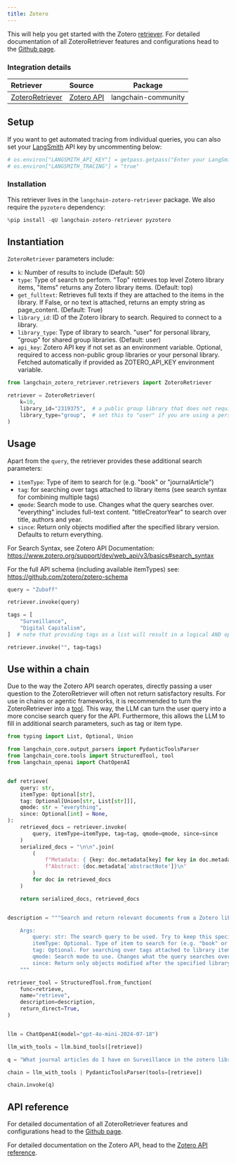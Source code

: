 ```yaml
---
title: Zotero
---
```


This will help you get started with the Zotero [retriever](/oss/concepts/retrievers). For detailed documentation of all ZoteroRetriever features and configurations head to the [Github page](https://github.com/TimBMK/langchain-zotero-retriever).

### Integration details


| Retriever | Source | Package |
| :--- | :--- | :---: |
[ZoteroRetriever](https://github.com/TimBMK/langchain-zotero-retriever) | [Zotero API](https://www.zotero.org/support/dev/web_api/v3/start) | langchain-community |

## Setup


If you want to get automated tracing from individual queries, you can also set your [LangSmith](https://docs.smith.langchain.com/) API key by uncommenting below:


```python
# os.environ["LANGSMITH_API_KEY"] = getpass.getpass("Enter your LangSmith API key: ")
# os.environ["LANGSMITH_TRACING"] = "true"
```

### Installation

This retriever lives in the `langchain-zotero-retriever` package. We also require the `pyzotero` dependency:


```python
%pip install -qU langchain-zotero-retriever pyzotero
```

## Instantiation

`ZoteroRetriever` parameters include:
- `k`: Number of results to include (Default: 50)
- `type`: Type of search to perform. "Top" retrieves top level Zotero library items, "items" returns any Zotero library items. (Default: top)
- `get_fulltext`: Retrieves full texts if they are attached to the items in the library. If False, or no text is attached, returns an empty string as page_content. (Default: True)
- `library_id`: ID of the Zotero library to search. Required to connect to a library.
- `library_type`: Type of library to search. "user" for personal library, "group" for shared group libraries. (Default: user)
- `api_key`: Zotero API key if not set as an environment variable. Optional, required to access non-public group libraries or your personal library. Fetched automatically if provided as ZOTERO_API_KEY environment variable.



```python
from langchain_zotero_retriever.retrievers import ZoteroRetriever

retriever = ZoteroRetriever(
    k=10,
    library_id="2319375",  # a public group library that does not require an API key for access
    library_type="group",  # set this to "user" if you are using a personal library. Personal libraries require an API key
)
```

## Usage

Apart from the `query`, the retriever provides these additional search parameters:
- `itemType`: Type of item to search for (e.g. "book" or "journalArticle")
- `tag`: for searching over tags attached to library items (see search syntax for combining multiple tags)
- `qmode`: Search mode to use. Changes what the query searches over. "everything" includes full-text content. "titleCreatorYear" to search over title, authors and year.
- `since`: Return only objects modified after the specified library version. Defaults to return everything.

For Search Syntax, see Zotero API Documentation: https://www.zotero.org/support/dev/web_api/v3/basics#search_syntax

For the full API schema (including available itemTypes) see: https://github.com/zotero/zotero-schema


```python
query = "Zuboff"

retriever.invoke(query)
```


```python
tags = [
    "Surveillance",
    "Digital Capitalism",
]  # note that providing tags as a list will result in a logical AND operation

retriever.invoke("", tag=tags)
```

## Use within a chain

Due to the way the Zotero API search operates, directly passing a user question to the ZoteroRetriever will often not return satisfactory results. For use in chains or agentic frameworks, it is recommended to turn the ZoteroRetriever into a [tool](https://python.langchain.com/docs/how_to/custom_tools/#creating-tools-from-functions). This way, the LLM can turn the user query into a more concise search query for the API. Furthermore, this allows the LLM to fill in additional search parameters, such as tag or item type.


```python
from typing import List, Optional, Union

from langchain_core.output_parsers import PydanticToolsParser
from langchain_core.tools import StructuredTool, tool
from langchain_openai import ChatOpenAI


def retrieve(
    query: str,
    itemType: Optional[str],
    tag: Optional[Union[str, List[str]]],
    qmode: str = "everything",
    since: Optional[int] = None,
):
    retrieved_docs = retriever.invoke(
        query, itemType=itemType, tag=tag, qmode=qmode, since=since
    )
    serialized_docs = "\n\n".join(
        (
            f"Metadata: { {key: doc.metadata[key] for key in doc.metadata if key != 'abstractNote'} }\n"
            f"Abstract: {doc.metadata['abstractNote']}\n"
        )
        for doc in retrieved_docs
    )

    return serialized_docs, retrieved_docs


description = """Search and return relevant documents from a Zotero library. The following search parameters can be used:

    Args:
        query: str: The search query to be used. Try to keep this specific and short, e.g. a specific topic or author name
        itemType: Optional. Type of item to search for (e.g. "book" or "journalArticle"). Multiple types can be passed as a string separated by "||", e.g. "book || journalArticle". Defaults to all types.
        tag: Optional. For searching over tags attached to library items. If documents tagged with multiple tags are to be retrieved, pass them as a list. If documents with any of the tags are to be retrieved, pass them as a string separated by "||", e.g. "tag1 || tag2"
        qmode: Search mode to use. Changes what the query searches over. "everything" includes full-text content. "titleCreatorYear" to search over title, authors and year. Defaults to "everything".
        since: Return only objects modified after the specified library version. Defaults to return everything.
    """

retriever_tool = StructuredTool.from_function(
    func=retrieve,
    name="retrieve",
    description=description,
    return_direct=True,
)


llm = ChatOpenAI(model="gpt-4o-mini-2024-07-18")

llm_with_tools = llm.bind_tools([retrieve])

q = "What journal articles do I have on Surveillance in the zotero library?"

chain = llm_with_tools | PydanticToolsParser(tools=[retrieve])

chain.invoke(q)
```

## API reference

For detailed documentation of all ZoteroRetriever features and configurations head to the [Github page](https://github.com/TimBMK/langchain-zotero-retriever).

For detailed documentation on the Zotero API, head to the [Zotero API reference](https://www.zotero.org/support/dev/web_api/v3/start).
